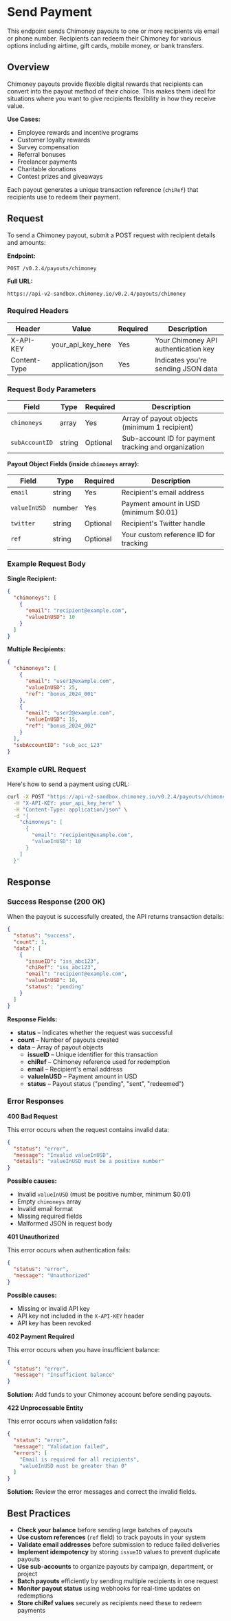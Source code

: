# Send Payment

This endpoint sends Chimoney payouts to one or more recipients via email or phone number. Recipients can redeem their Chimoney for various options including airtime, gift cards, mobile money, or bank transfers.

## Overview

Chimoney payouts provide flexible digital rewards that recipients can convert into the payout method of their choice. This makes them ideal for situations where you want to give recipients flexibility in how they receive value.

**Use Cases:**
- Employee rewards and incentive programs
- Customer loyalty rewards
- Survey compensation
- Referral bonuses
- Freelancer payments
- Charitable donations
- Contest prizes and giveaways

Each payout generates a unique transaction reference (`chiRef`) that recipients use to redeem their payment.

## Request

To send a Chimoney payout, submit a POST request with recipient details and amounts:

**Endpoint:**
```http
POST /v0.2.4/payouts/chimoney
```

**Full URL:**
```
https://api-v2-sandbox.chimoney.io/v0.2.4/payouts/chimoney
```

### Required Headers

| Header       | Value              | Required | Description |
|--------------|--------------------|----------|-------------|
| X-API-KEY    | your_api_key_here  | Yes      | Your Chimoney API authentication key |
| Content-Type | application/json   | Yes      | Indicates you're sending JSON data |

### Request Body Parameters

| Field          | Type   | Required | Description |
|----------------|--------|----------|-------------|
| `chimoneys`    | array  | Yes      | Array of payout objects (minimum 1 recipient) |
| `subAccountID` | string | Optional | Sub-account ID for payment tracking and organization |

**Payout Object Fields (inside `chimoneys` array):**

| Field          | Type   | Required | Description |
|----------------|--------|----------|-------------|
| `email`        | string | Yes      | Recipient's email address |
| `valueInUSD`   | number | Yes      | Payment amount in USD (minimum $0.01) |
| `twitter`      | string | Optional | Recipient's Twitter handle |
| `ref`          | string | Optional | Your custom reference ID for tracking |

### Example Request Body

**Single Recipient:**
```json
{
  "chimoneys": [
    {
      "email": "recipient@example.com",
      "valueInUSD": 10
    }
  ]
}
```

**Multiple Recipients:**
```json
{
  "chimoneys": [
    {
      "email": "user1@example.com",
      "valueInUSD": 25,
      "ref": "bonus_2024_001"
    },
    {
      "email": "user2@example.com",
      "valueInUSD": 15,
      "ref": "bonus_2024_002"
    }
  ],
  "subAccountID": "sub_acc_123"
}
```

### Example cURL Request

Here's how to send a payment using cURL:

```bash
curl -X POST "https://api-v2-sandbox.chimoney.io/v0.2.4/payouts/chimoney" \
  -H "X-API-KEY: your_api_key_here" \
  -H "Content-Type: application/json" \
  -d '{
    "chimoneys": [
      {
        "email": "recipient@example.com",
        "valueInUSD": 10
      }
    ]
  }'
```

## Response

### Success Response (200 OK)

When the payout is successfully created, the API returns transaction details:

```json
{
  "status": "success",
  "count": 1,
  "data": [
    {
      "issueID": "iss_abc123",
      "chiRef": "iss_abc123",
      "email": "recipient@example.com",
      "valueInUSD": 10,
      "status": "pending"
    }
  ]
}
```

**Response Fields:**

- **status** – Indicates whether the request was successful
- **count** – Number of payouts created
- **data** – Array of payout objects
  - **issueID** – Unique identifier for this transaction
  - **chiRef** – Chimoney reference used for redemption
  - **email** – Recipient's email address
  - **valueInUSD** – Payment amount in USD
  - **status** – Payout status ("pending", "sent", "redeemed")

### Error Responses

**400 Bad Request**

This error occurs when the request contains invalid data:

```json
{
  "status": "error",
  "message": "Invalid valueInUSD",
  "details": "valueInUSD must be a positive number"
}
```

**Possible causes:**
- Invalid `valueInUSD` (must be positive number, minimum $0.01)
- Empty `chimoneys` array
- Invalid email format
- Missing required fields
- Malformed JSON in request body

**401 Unauthorized**

This error occurs when authentication fails:

```json
{
  "status": "error",
  "message": "Unauthorized"
}
```

**Possible causes:**
- Missing or invalid API key
- API key not included in the `X-API-KEY` header
- API key has been revoked

**402 Payment Required**

This error occurs when you have insufficient balance:

```json
{
  "status": "error",
  "message": "Insufficient balance"
}
```

**Solution:** Add funds to your Chimoney account before sending payouts.

**422 Unprocessable Entity**

This error occurs when validation fails:

```json
{
  "status": "error",
  "message": "Validation failed",
  "errors": [
    "Email is required for all recipients",
    "valueInUSD must be greater than 0"
  ]
}
```

**Solution:** Review the error messages and correct the invalid fields.

## Best Practices

- **Check your balance** before sending large batches of payouts
- **Use custom references** (`ref` field) to track payouts in your system
- **Validate email addresses** before submission to reduce failed deliveries
- **Implement idempotency** by storing `issueID` values to prevent duplicate payouts
- **Use sub-accounts** to organize payouts by campaign, department, or project
- **Batch payouts** efficiently by sending multiple recipients in one request
- **Monitor payout status** using webhooks for real-time updates on redemptions
- **Store chiRef values** securely as recipients need these to redeem payments

